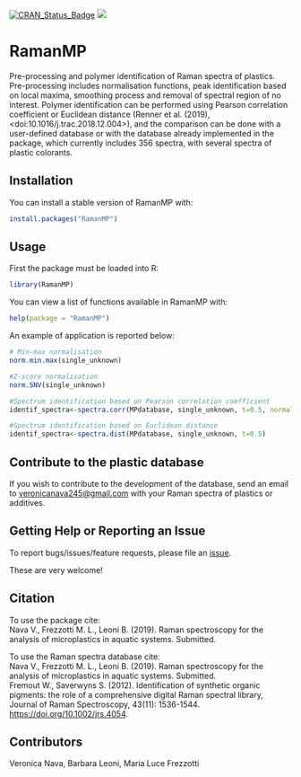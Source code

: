 [![CRAN_Status_Badge](https://www.r-pkg.org/badges/version/RamanMP)](https://cran.r-project.org/package=RamanMP)
[![](https://cranlogs.r-pkg.org/badges/RamanMP)](https://cran.r-project.org/package=RamanMP)

# RamanMP
Pre-processing and polymer identification of Raman spectra of plastics. Pre-processing includes normalisation functions, peak identification based on local maxima, smoothing process and removal of spectral region of no interest. Polymer identification can be performed using Pearson correlation coefficient or Euclidean distance (Renner et al. (2019), &lt;doi:10.1016/j.trac.2018.12.004>), and the comparison can be done with a user-defined database or with the database already implemented in the package, which currently includes 356 spectra, with several spectra of plastic colorants.

## Installation
You can install a stable version of RamanMP with:  
```r
install.packages("RamanMP")
```

## Usage
First the package must be loaded into R:
```r
library(RamanMP)
```

You can view a list of functions available in RamanMP with:
```r
help(package = "RamanMP")
```

An example of application is reported below:

```r
# Min-max normalisation
norm.min.max(single_unknown)

#Z-score normalisation
norm.SNV(single_unknown)

#Spectrum identification based on Pearson correlation coefficient
identif_spectra<-spectra.corr(MPdatabase, single_unknown, t=0.5, normal='min.max')

#Spectrum identification based on Euclidean distance
identif_spectra<-spectra.dist(MPdatabase, single_unknown, t=0.5)

```


## Contribute to the plastic database 
If you wish to contribute to the development of the database, send an email to veronicanava245@gmail.com with your Raman spectra of plastics or additives.


## Getting Help or Reporting an Issue
To report bugs/issues/feature requests, please file an [issue](https://github.com/VeronicaNava/RamanMP/issues).

These are very welcome!

## Citation
To use the package cite:  
Nava V., Frezzotti M. L., Leoni B. (2019).
  Raman spectroscopy for the analysis of microplastics in aquatic systems. Submitted.
  
To use the Raman spectra database cite:  
Nava V., Frezzotti M. L., Leoni B. (2019).
  Raman spectroscopy for the analysis of microplastics in aquatic systems. Submitted.    
Fremout W., Saverwyns S. (2012).
  Identification of synthetic organic pigments: the role of a comprehensive digital Raman spectral library, Journal of Raman Spectroscopy, 43(11): 1536-1544. https://doi.org/10.1002/jrs.4054.


## Contributors
Veronica Nava, Barbara Leoni, Maria Luce Frezzotti
